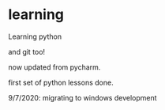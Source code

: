 # learning
Learning python

and git too!

now updated from pycharm.

first set of python lessons done.

9/7/2020: migrating to windows development

